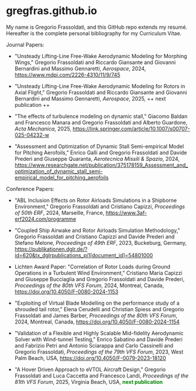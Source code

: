 # gregfras.github.io
My name is Gregorio Frassoldati, and this GitHub repo extends my resumé.
Hereafter is the complete personal bibliography for my Curriculum Vitae.

Journal Papers:

* "Unsteady Lifting-Line Free-Wake Aerodynamic Modeling for Morphing Wings," Gregorio Frassoldati and Riccardo Giansante and Giovanni Bernardini and Massimo Gennaretti,
_Aerospace_, 2024, https://www.mdpi.com/2226-4310/11/9/745

* "Unsteady Lifting-Line Free-Wake Aerodynamic Modeling for Rotors in Axial Flight," Gregorio Frassoldati and Riccardo Giansante and Giovanni Bernardini and Massimo Gennaretti,
_Aerospace_, 2025, ++ next publication ++

* "The effects of turbulence modeling on dynamic stall," Giacomo Baldan and Francesco Manara and Gregorio Frassoldati and Alberto Guardone,
_Acta Mechanica_, 2025, https://link.springer.com/article/10.1007/s00707-025-04232-w

* "Assessment and Optimization of Dynamic Stall Semi-empirical Model for Pitching Aerofoils," Enrico Galli and Gregorio Frassoldati and Davide Prederi and Giuseppe Quaranta,
_Aerotecnica Missili & Spazio_, 2024, https://www.researchgate.net/publication/375178159_Assessment_and_optimization_of_dynamic_stall_semi-empirical_model_for_pitching_aerofoils

Conference Papers:
* "ABL Inclusion Effects on Rotor Airloads Simulations in a Shipborne Environment," Gregorio Frassoldati and Cristiano Capizzi, 
_Proceedings of 50th ERF_, 2024, Marseille, France, https://www.3af-erf2024.com/programme

* "Coupled Ship Airwake and Rotor Airloads Simulation Methodology," Gregorio Frassoldati and Cristiano Capizzi and Davide Prederi and Stefano Melone,
_Proceedings of 49th ERF_, 2023, Buckeburg, Germany, https://publikationen.dglr.de/?id=620&tx_dglrpublications_pi1[document_id]=54801000

* Lichten Award Paper: "Correlation of Rotor Loads during Ground Operations in a Turbulent Wind Environment," Cristiano Maria Capizzi and Giuseppe Bucciaglia and Gregorio Frassoldati and Davide Prederi,
_Proceedings of the 80th VFS Forum_, 2024, Montreal, Canada, https://doi.org/10.4050/F-0080-2024-1153

* "Exploiting of Virtual Blade Modelling on the performance study of a shrouded tail rotor," Elena Cerudelli and Christian Spiess and Gregorio Frassoldati and James Barber,
_Proceedings of the 80th VFS Forum_, 2024, Montreal, Canada, https://doi.org/10.4050/F-0080-2024-1154

* "Validation of a Flexible and Highly Scalable Mid-fidelity Aerodynamic Solver with Wind-tunnel Testing," Enrico Sabatino and Davide Prederi and Fabrizio Petri and Antonio Sciarappa and Carlo Cassinelli and Gregorio Frassoldati, 
_Proceedings of the 79th VFS Forum_, 2023, West Palm Beach, USA, https://doi.org/10.4050/F-0079-2023-18120

* "A Hover Driven Approach to eVTOL Aircraft Design," Gregorio Frassoldati and Luca Caccetta and Francesco Landi,
_Proceedings of the 81th VFS Forum_, 2025, Virginia Beach, USA, <span style="color: green"> **next publication** </span>
